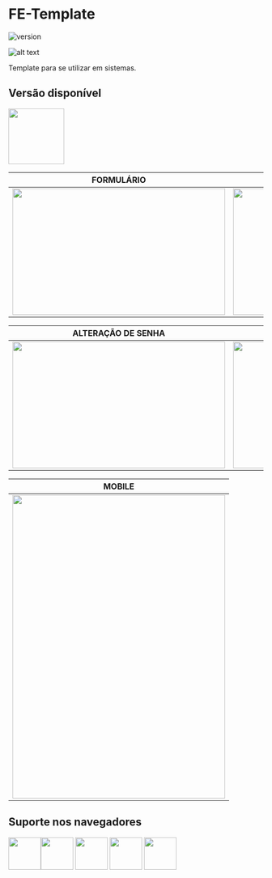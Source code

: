 # FE-Template

![version](https://img.shields.io/badge/version-1.0.0-blue.svg)

![alt text](https://uploaddeimagens.com.br/images/001/975/812/original/Captura_de_Tela_2019-03-20_às_20.11.44.png "tela")

Template para se utilizar em sistemas.

## Versão disponível

[<img src="https://s3.amazonaws.com/creativetim_bucket/github/angular.png" width="110" height="110" />](https://angular.io/)

| FORMULÁRIO | VALIDAÇÃO |
| --- | --- |
| <img src="https://uploaddeimagens.com.br/images/001/975/813/original/Captura_de_Tela_2019-03-20_às_20.12.06.png" width="420" height="250" /> | <img src="https://uploaddeimagens.com.br/images/001/975/814/original/Captura_de_Tela_2019-03-20_às_20.12.15.png" width="420" height="250" />

| ALTERAÇÃO DE SENHA | MENU |
| --- | --- |
| <img src="https://uploaddeimagens.com.br/images/001/975/815/original/Captura_de_Tela_2019-03-20_às_20.12.41.png" width="420" height="250" /> | <img src="https://uploaddeimagens.com.br/images/001/975/818/original/Captura_de_Tela_2019-03-20_às_20.14.15.png" width="420" height="250" />

| MOBILE |
| --- |
| <img src="https://uploaddeimagens.com.br/images/001/975/817/original/Captura_de_Tela_2019-03-20_às_20.13.37.png" width="420" height="600" />

## Suporte nos navegadores

<img src="https://s3.amazonaws.com/creativetim_bucket/github/browser/chrome.png" width="64" height="64"><img src="https://s3.amazonaws.com/creativetim_bucket/github/browser/firefox.png" width="64" height="64"> <img src="https://s3.amazonaws.com/creativetim_bucket/github/browser/edge.png" width="64" height="64"> <img src="https://s3.amazonaws.com/creativetim_bucket/github/browser/safari.png" width="64" height="64"> <img src="https://s3.amazonaws.com/creativetim_bucket/github/browser/opera.png" width="64" height="64">
